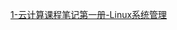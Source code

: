 
[1-云计算课程笔记第一册-Linux系统管理](https://web-1311671045.cos.ap-beijing.myqcloud.com/1-%E4%BA%91%E8%AE%A1%E7%AE%97%E8%AF%BE%E7%A8%8B%E7%AC%94%E8%AE%B0%E7%AC%AC%E4%B8%80%E5%86%8C-Linux%E7%B3%BB%E7%BB%9F%E7%AE%A1%E7%90%86_unlocked.pdf?sign=q-sign-algorithm%3Dsha1%26q-ak%3DAKIDKKVOHlwpjIqaQSvLuBGU0XJ30KaODP3mnuxZF3gCI9lfL42qde-u0pUBJFILtxzF%26q-sign-time%3D1698650807%3B1698654467%26q-key-time%3D1698650807%3B1698654467%26q-header-list%3Dhost%26q-url-param-list%3D%26q-signature%3D0738fa5b2571ede4c8584c39aee92e1afc460cbf&x-cos-security-token=sNun0ixmExZMC0G8tEBTW0JOEAq7ffia2dd21321ed5e143c0b6f9ccde71aa40b57jY0T044k_5C2Z9bMgRrJv11mB5QknZhJhGMi-im0E8vHFXKA-ZBLFNZJ1NqQ5oPHjB_Mb367SiOsOvGouvY3hGmTHjnxKNH0cvPHcNQp28hMz_mm_TSJYCNYT6QllpuIsgiKIwNm62V4KUYct13Wp3HFPEN1WaeHHjzbirAg4nS-UmE2f7QFW8Wf1U2LjIPBHc0OaiIXOukbc9xw3SFQ)

[]()